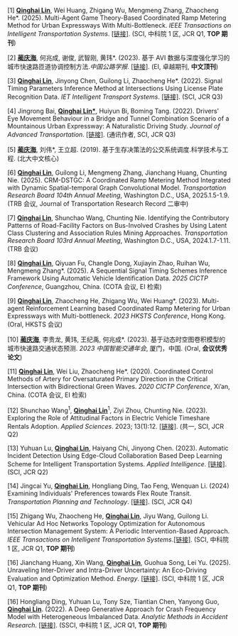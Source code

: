 \[1] **<u>Qinghai Lin</u>**, Wei Huang, Zhigang Wu, Mengmeng Zhang, Zhaocheng He\*. (2025). Multi-Agent Game Theory-Based Coordinated Ramp Metering Method for Urban Expressways With Multi-Bottleneck. _IEEE Transactions on Intelligent Transportation Systems_. [[链接]](https://doi.org/10.1109/TITS.2024.3521460). (SCI, 中科院 1 区, JCR Q1, **TOP 期刊**)

\[2] **<u>蔺庆海</u>**, 何兆成, 谢俊, 武智刚, 黄玮\*. (2023). 基于 AVI 数据与深度强化学习的城市快速路匝道协调控制方法._中国公路学报_. [[链接]](https://doi.org/10.19721/j.cnki.1001-7372.2023.10.018). (EI, 卓越期刊, **中文顶刊**)

\[3] **<u>Qinghai Lin</u>**, Jinyong Chen, Guilong Li, Zhaocheng He\*. (2022). Signal Timing Parameters Inference Method at Intersections Using License Plate Recognition Data. _IET Intelligent Transport Systems_. [[链接]](https://doi.org/10.1049/itr2.12198). (SCI, JCR Q3)

\[4] Jingrong Bai, **<u>Qinghai Lin\*</u>**, Huiyun Bi, Boming Tang. (2022). Drivers' Eye Movement Behaviour in a Bridge and Tunnel Combination Scenario of a Mountainous Urban Expressway: A Naturalistic Driving Study. _Journal of Advanced Transportation_. [[链接]](https://doi.org/10.1155/2022/6403277). (通讯作者, SCI, JCR Q3)

\[5] **<u>蔺庆海</u>**, 刘伟\*, 王立超. (2019). 基于生存决策法的公交系统调度.科学技术与工程. (北大中文核心)

\[6] **<u>Qinghai Lin</u>**, Guilong Li, Mengmeng Zhang, Jianchang Huang, Chunting Nie. (2025). CRM-DSTGC: A Coordinated Ramp Metering Method Integrated with Dynamic Spatial-temporal Graph Convolutional Model. _Transportation Research Board 104th Annual Meeting_, Washington D.C., USA, 2025.1.5-1.9. (TRB 会议, Journal of Transportation Research Record 二审中)

\[7] **<u>Qinghai Lin</u>**, Shunchao Wang, Chunting Nie. Identifying the Contributory Patterns of Road-Facility Factors on Bus-Involved Crashes by Using Latent Class Clustering and Association Rules Mining Approaches. _Transportation Research Board 103rd Annual Meeting_, Washington D.C., USA, 2024.1.7-1.11. (TRB 会议)

\[8] **<u>Qinghai Lin</u>**, Qiyuan Fu, Changle Dong, Xujiayin Zhao, Ruihan Wu, Mengmeng Zhang\*. (2025). A Sequential Signal Timing Schemes Inference Framework Using Automatic Vehicle Identification Data. _2025 CICTP Conference_, Guangzhou, China. (COTA 会议, EI 检索)

\[9] **<u>Qinghai Lin</u>**, Zhaocheng He, Zhigang Wu, Wei Huang\*. (2023). Multi-agent Reinforcement Learning based Coordinated Ramp Metering for Urban Expressways with Multi-bottleneck. _2023 HKSTS Conference_, Hong Kong. (Oral, HKSTS 会议)

\[10] **<u>蔺庆海</u>**, 李贵龙, 黄玮, 王纪禹, 何兆成\*. (2023). 基于动态时空图卷积模型的城市快速路交通状态预测. _2023 中国智能交通年会_, 厦门，中国. (Oral, **会议优秀论文**)

\[11] **<u>Qinghai Lin</u>**, Wei Liu, Zhaocheng He\*. (2020). Coordinated Control Methods of Artery for Oversaturated Primary Direction in the Critical Intersection with Bidirectional Green Waves. _2020 CICTP Conference_, Xi’an, China. (COTA 会议, EI 检索)

\[12] Shunchao Wang<sup>1</sup>, **<u>Qinghai Lin</u>**<sup>1</sup>, Ziyi Zhou, Chunting Nie. (2023). Exploring the Role of Attitudinal Factors in Electric Vehicle Timeshare Rentals Adoption. _Applied Sciences_. 2023; 13(1):12. [[链接]](https://doi.org/10.3390/app13010012). (共一, SCI, JCR Q2)

\[13] Yuhuan Lu, **<u>Qinghai Lin</u>**, Haiyang Chi, Jinyong Chen. (2023). Automatic Incident Detection Using Edge-Cloud Collaboration Based Deep Learning Scheme for Intelligent Transportation Systems. _Applied Intelligence_. [[链接]](https://doi.org/10.1007/s10489-023-04673-7). (SCI, JCR Q2)

\[14] Jingcai Yu, **<u>Qinghai Lin</u>**, Hongliang Ding, Tao Feng, Wenquan Li. (2024) Examining Individuals' Preferences towards Flex Route Transit. _Transportation Planning and Technology_. [[链接]](https://doi.org/10.1080/03081060.2024.2320317). (SCI, JCR Q4)

\[15] Zhigang Wu, Zhaocheng He, **<u>Qinghai Lin</u>**, Jiyu Wang, Guilong Li. Vehicular Ad Hoc Networks Topology Optimization for Autonomous Intersection Management System: A Periodic Intervention-Based Approach. _IEEE Transactions on Intelligent Transportation Systems_.[[链接]](https://doi.org/10.1109/TITS.2024.3412771). (SCI, 中科院 1 区, JCR Q1, **TOP 期刊**)

\[16] Jianchang Huang, Xin Wang, **<u>Qinghai Lin</u>**, Guohua Song, Lei Yu. (2025). Unraveling Inter-Driver and Intra-Driver Uncertainty: An Eco-Driving Evaluation and Optimization Method. _Energy_. [[链接]](https://doi.org/10.1016/j.energy.2025.135501). (SCI, 中科院 1 区, JCR Q1, **TOP 期刊**)

\[16] Hongliang Ding, Yuhuan Lu, Tony Sze, Tiantian Chen, Yanyong Guo, **<u>Qinghai Lin</u>**. (2022). A Deep Generative Approach for Crash Frequency Model with Heterogeneous Imbalanced Data. _Analytic Methods in Accident Research_. [[链接]](https://doi.org/10.1016/j.amar.2022.100212). (SSCI, 中科院 1 区, JCR Q1, **TOP 期刊**)

